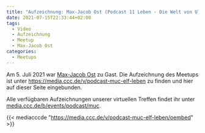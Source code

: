 ```yaml
---
title: "Aufzeichnung: Max-Jacob Ost (Podcast 11 Leben - Die Welt von Uli Hoeneß)"
date: 2021-07-15T22:33:44+02:00
tags:
  - Video
  - Aufzeichnung
  - Meetup
  - Max-Jacob Ost
categories:
  - Meetups
---
```


Am 5. Juli 2021 war [Max-Jacob Ost](/termine/2021-07-meetup/) zu Gast. Die Aufzeichnung des Meetups ist unter https://media.ccc.de/v/podcast-muc-elf-leben zu finden und hier auf dieser Seite eingebunden. 

Alle verfügbaren Aufzeichnungen unserer virtuellen Treffen findet ihr unter [media.ccc.de/b/events/podcast/muc](https://media.ccc.de/b/events/podcast/muc).

{{< mediacccde "https://media.ccc.de/v/podcast-muc-elf-leben/oembed" >}}